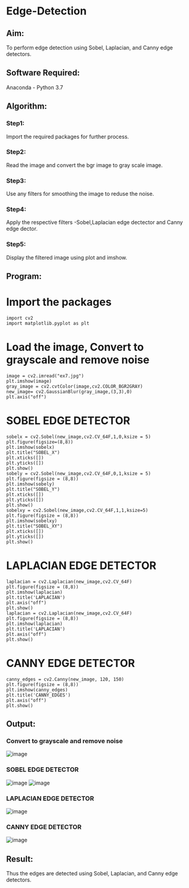 # Edge-Detection
## Aim:
To perform edge detection using Sobel, Laplacian, and Canny edge detectors.

## Software Required:
Anaconda - Python 3.7

## Algorithm:
### Step1:
Import the required packages for further process.


### Step2:
Read the image and convert the bgr image to gray scale image.

### Step3:
Use any filters for smoothing the image to reduse the noise.

### Step4:
Apply the respective filters -Sobel,Laplacian edge dectector and Canny edge dector.

### Step5:
Display the filtered image using plot and imshow.

 
## Program:


# Import the packages
```
import cv2
import matplotlib.pyplot as plt
```
# Load the image, Convert to grayscale and remove noise
```
image = cv2.imread("ex7.jpg")
plt.imshow(image)
gray_image = cv2.cvtColor(image,cv2.COLOR_BGR2GRAY)
new_image= cv2.GaussianBlur(gray_image,(3,3),0)
plt.axis("off")
```
# SOBEL EDGE DETECTOR
```
sobelx = cv2.Sobel(new_image,cv2.CV_64F,1,0,ksize = 5)
plt.figure(figsize=(8,8))
plt.imshow(sobelx)
plt.title("SOBEL_X")
plt.xticks([])
plt.yticks([])
plt.show()
sobely = cv2.Sobel(new_image,cv2.CV_64F,0,1,ksize = 5)
plt.figure(figsize = (8,8))
plt.imshow(sobely)
plt.title("SOBEL_Y")
plt.xticks([])
plt.yticks([])
plt.show()
sobelxy = cv2.Sobel(new_image,cv2.CV_64F,1,1,ksize=5)
plt.figure(figsize = (8,8))
plt.imshow(sobelxy)
plt.title("SOBEL_XY")
plt.xticks([])
plt.yticks([])
plt.show()
```
# LAPLACIAN EDGE DETECTOR
```
laplacian = cv2.Laplacian(new_image,cv2.CV_64F)
plt.figure(figsize = (8,8))
plt.imshow(laplacian)
plt.title('LAPLACIAN')
plt.axis("off")
plt.show()
laplacian = cv2.Laplacian(new_image,cv2.CV_64F)
plt.figure(figsize = (8,8))
plt.imshow(laplacian)
plt.title('LAPLACIAN')
plt.axis("off")
plt.show()
```
# CANNY EDGE DETECTOR
```
canny_edges = cv2.Canny(new_image, 120, 150)
plt.figure(figsize = (8,8))
plt.imshow(canny_edges)
plt.title('CANNY_EDGES')
plt.axis("off")
plt.show()
```
## Output:
### Convert to grayscale and remove noise
![image](https://user-images.githubusercontent.com/93992063/232273242-9ea8664d-588b-4b27-a19d-0e556b3d4a44.png)

### SOBEL EDGE DETECTOR
![image](https://user-images.githubusercontent.com/93992063/232273260-7196dcc3-b741-4871-bd1b-5bdb4cf58758.png)
![image](https://user-images.githubusercontent.com/93992063/232273268-833083be-2d24-419a-a7af-2578b64d70cf.png)



### LAPLACIAN EDGE DETECTOR
![image](https://user-images.githubusercontent.com/93992063/232273275-15abee60-7b65-4526-a053-6aa6bcf4bfa9.png)



### CANNY EDGE DETECTOR

![image](https://user-images.githubusercontent.com/93992063/232273307-1c577580-e0a3-4cce-b260-22a9791edc56.png)

## Result:
Thus the edges are detected using Sobel, Laplacian, and Canny edge detectors.
